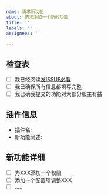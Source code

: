 ```yaml
---
name: 请求新功能
about: 请求添加一个新的功能
title: ''
labels: ''
assignees: ''

---
```

<!-- 请你填写下面的每一项信息 -->

<!-- 你不填写维护人员可以直接关闭 -->
<!-- 你不填写维护人员可以直接关闭 -->
<!-- 你不填写维护人员可以直接关闭 -->

## 检查表
- [ ] 我已经阅读[发ISSUE必看](https://github.com/Controllerdestiny/TShockPlugin/issues/352)
- [ ] 我已确保所有信息都填写完整
- [ ] 我已确我提交的功能对大部分服主有益

## 插件信息
* 插件名:
* 新功能简述:
  
## 新功能详细
<!-- 下面是例子，仿照下面写即可 -->
- [ ] 为XXX添加一个权限
- [ ] 添加一个配置项调整XXX
- [ ] .....
